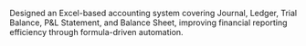 Designed an Excel-based accounting system covering Journal, Ledger, Trial Balance, P&L Statement, and Balance Sheet, improving financial reporting efficiency through formula-driven automation.
